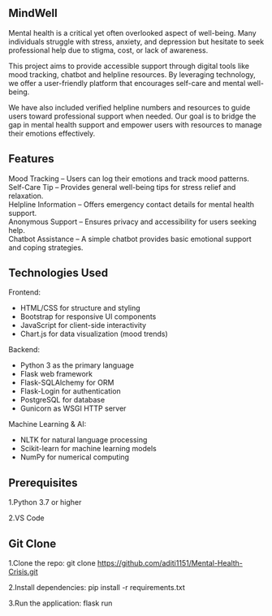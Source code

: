 
## MindWell

Mental health is a critical yet often overlooked aspect of well-being. Many individuals struggle with stress, anxiety, and depression but hesitate to seek professional help due to stigma, cost, or lack of awareness.  

This project aims to provide accessible support through digital tools like mood tracking, chatbot and helpline resources. By leveraging technology, we offer a user-friendly platform that encourages self-care and mental well-being.  

We have also included verified helpline numbers and resources to guide users toward professional support when needed. Our goal is to bridge the gap in mental health support and empower users with resources to manage their emotions effectively.




## Features

Mood Tracking – Users can log their emotions and track mood patterns.  
Self-Care Tip – Provides general well-being tips for stress relief and relaxation.  
Helpline Information – Offers emergency contact details for mental health support.  
Anonymous Support – Ensures privacy and accessibility for users seeking help.  
Chatbot Assistance – A simple chatbot provides basic emotional support and coping strategies.

## Technologies Used

Frontend:
- HTML/CSS for structure and styling  
- Bootstrap for responsive UI components  
- JavaScript for client-side interactivity  
- Chart.js for data visualization (mood trends)  

Backend:  
- Python 3 as the primary language  
- Flask web framework  
- Flask-SQLAlchemy for ORM  
- Flask-Login for authentication  
- PostgreSQL for database  
- Gunicorn as WSGI HTTP server  

Machine Learning & AI:
- NLTK for natural language processing  
- Scikit-learn for machine learning models  
- NumPy for numerical computing  
## Prerequisites 

1.Python 3.7 or higher

2.VS Code
## Git Clone

1.Clone the repo: git clone https://github.com/aditi1151/Mental-Health-Crisis.git

2.Install dependencies: pip install -r requirements.txt

3.Run the application: flask run



    

